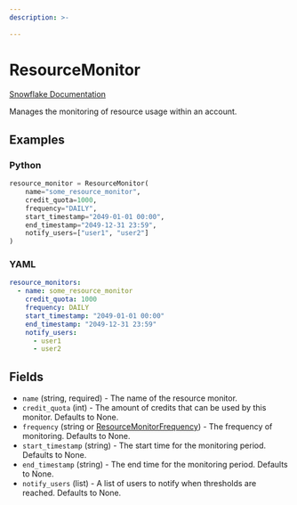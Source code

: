 ```yaml
---
description: >-
  
---
```


# ResourceMonitor

[Snowflake Documentation](https://docs.snowflake.com/en/sql-reference/sql/create-resource-monitor)

Manages the monitoring of resource usage within an account.

## Examples

### Python

```python
resource_monitor = ResourceMonitor(
    name="some_resource_monitor",
    credit_quota=1000,
    frequency="DAILY",
    start_timestamp="2049-01-01 00:00",
    end_timestamp="2049-12-31 23:59",
    notify_users=["user1", "user2"]
)
```

### YAML

```yaml
resource_monitors:
  - name: some_resource_monitor
    credit_quota: 1000
    frequency: DAILY
    start_timestamp: "2049-01-01 00:00"
    end_timestamp: "2049-12-31 23:59"
    notify_users:
      - user1
      - user2
```

## Fields

* `name` (string, required) - The name of the resource monitor.
* `credit_quota` (int) - The amount of credits that can be used by this monitor. Defaults to None.
* `frequency` (string or [ResourceMonitorFrequency](resource_monitor_frequency.md)) - The frequency of monitoring. Defaults to None.
* `start_timestamp` (string) - The start time for the monitoring period. Defaults to None.
* `end_timestamp` (string) - The end time for the monitoring period. Defaults to None.
* `notify_users` (list) - A list of users to notify when thresholds are reached. Defaults to None.


